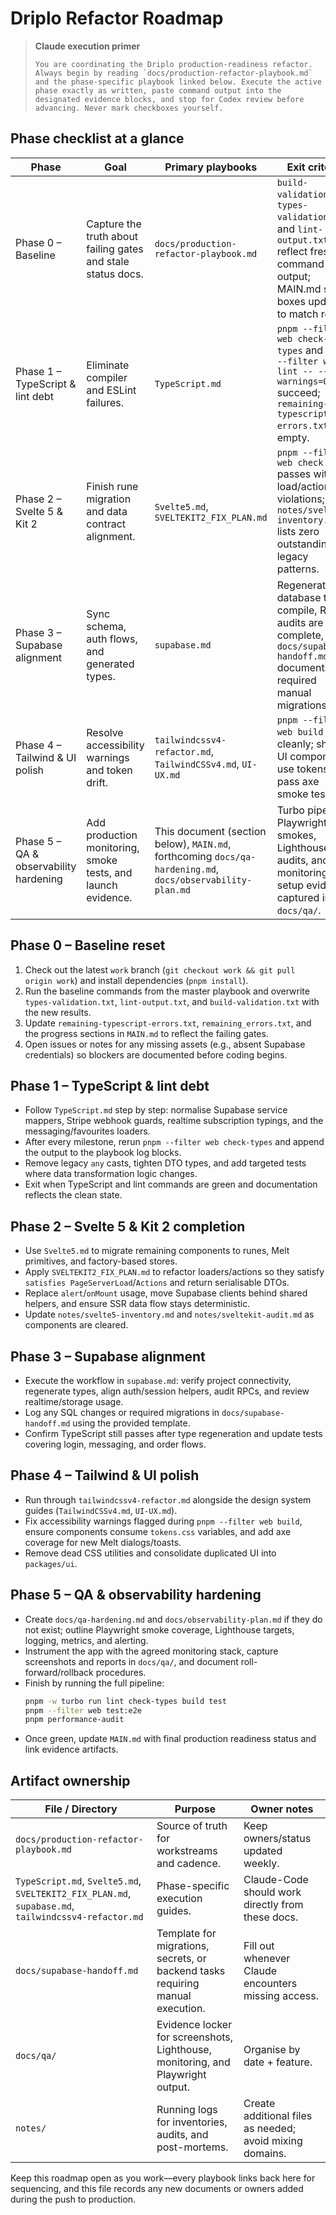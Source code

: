 # Driplo Refactor Roadmap

> **Claude execution primer**
> ```
> You are coordinating the Driplo production-readiness refactor. Always begin by reading `docs/production-refactor-playbook.md` and the phase-specific playbook linked below. Execute the active phase exactly as written, paste command output into the designated evidence blocks, and stop for Codex review before advancing. Never mark checkboxes yourself.
> ```

## Phase checklist at a glance
| Phase | Goal | Primary playbooks | Exit criteria |
| ----- | ---- | ----------------- | ------------- |
| Phase 0 – Baseline | Capture the truth about failing gates and stale status docs. | `docs/production-refactor-playbook.md` | `build-validation.txt`, `types-validation.txt`, and `lint-output.txt` reflect fresh command output; MAIN.md status boxes updated to match reality. |
| Phase 1 – TypeScript & lint debt | Eliminate compiler and ESLint failures. | `TypeScript.md` | `pnpm --filter web check-types` and `pnpm --filter web lint -- --max-warnings=0` succeed; `remaining-typescript-errors.txt` is empty. |
| Phase 2 – Svelte 5 & Kit 2 | Finish rune migration and data contract alignment. | `Svelte5.md`, `SVELTEKIT2_FIX_PLAN.md` | `pnpm --filter web check` passes with no load/action violations; `notes/svelte5-inventory.md` lists zero outstanding legacy patterns. |
| Phase 3 – Supabase alignment | Sync schema, auth flows, and generated types. | `supabase.md` | Regenerated database types compile, RPC audits are complete, and `docs/supabase-handoff.md` documents any required manual migrations. |
| Phase 4 – Tailwind & UI polish | Resolve accessibility warnings and token drift. | `tailwindcssv4-refactor.md`, `TailwindCSSv4.md`, `UI-UX.md` | `pnpm --filter web build` exits cleanly; shared UI components use tokens and pass axe smoke tests. |
| Phase 5 – QA & observability hardening | Add production monitoring, smoke tests, and launch evidence. | This document (section below), `MAIN.md`, forthcoming `docs/qa-hardening.md`, `docs/observability-plan.md` | Turbo pipeline, Playwright smokes, Lighthouse/perf audits, and monitoring setup evidence captured in `docs/qa/`. |

## Phase 0 – Baseline reset
1. Check out the latest `work` branch (`git checkout work && git pull origin work`) and install dependencies (`pnpm install`).
2. Run the baseline commands from the master playbook and overwrite `types-validation.txt`, `lint-output.txt`, and `build-validation.txt` with the new results.
3. Update `remaining-typescript-errors.txt`, `remaining_errors.txt`, and the progress sections in `MAIN.md` to reflect the failing gates.
4. Open issues or notes for any missing assets (e.g., absent Supabase credentials) so blockers are documented before coding begins.

## Phase 1 – TypeScript & lint debt
- Follow `TypeScript.md` step by step: normalise Supabase service mappers, Stripe webhook guards, realtime subscription typings, and the messaging/favourites loaders.
- After every milestone, rerun `pnpm --filter web check-types` and append the output to the playbook log blocks.
- Remove legacy `any` casts, tighten DTO types, and add targeted tests where data transformation logic changes.
- Exit when TypeScript and lint commands are green and documentation reflects the clean state.

## Phase 2 – Svelte 5 & Kit 2 completion
- Use `Svelte5.md` to migrate remaining components to runes, Melt primitives, and factory-based stores.
- Apply `SVELTEKIT2_FIX_PLAN.md` to refactor loaders/actions so they satisfy `satisfies PageServerLoad`/`Actions` and return serialisable DTOs.
- Replace `alert`/`onMount` usage, move Supabase clients behind shared helpers, and ensure SSR data flow stays deterministic.
- Update `notes/svelte5-inventory.md` and `notes/sveltekit-audit.md` as components are cleared.

## Phase 3 – Supabase alignment
- Execute the workflow in `supabase.md`: verify project connectivity, regenerate types, align auth/session helpers, audit RPCs, and review realtime/storage usage.
- Log any SQL changes or required migrations in `docs/supabase-handoff.md` using the provided template.
- Confirm TypeScript still passes after type regeneration and update tests covering login, messaging, and order flows.

## Phase 4 – Tailwind & UI polish
- Run through `tailwindcssv4-refactor.md` alongside the design system guides (`TailwindCSSv4.md`, `UI-UX.md`).
- Fix accessibility warnings flagged during `pnpm --filter web build`, ensure components consume `tokens.css` variables, and add axe coverage for new Melt dialogs/toasts.
- Remove dead CSS utilities and consolidate duplicated UI into `packages/ui`.

## Phase 5 – QA & observability hardening
- Create `docs/qa-hardening.md` and `docs/observability-plan.md` if they do not exist; outline Playwright smoke coverage, Lighthouse targets, logging, metrics, and alerting.
- Instrument the app with the agreed monitoring stack, capture screenshots and reports in `docs/qa/`, and document roll-forward/rollback procedures.
- Finish by running the full pipeline:
  ```bash
  pnpm -w turbo run lint check-types build test
  pnpm --filter web test:e2e
  pnpm performance-audit
  ```
- Once green, update `MAIN.md` with final production readiness status and link evidence artifacts.

## Artifact ownership
| File / Directory | Purpose | Owner notes |
| ---------------- | ------- | ----------- |
| `docs/production-refactor-playbook.md` | Source of truth for workstreams and cadence. | Keep owners/status updated weekly. |
| `TypeScript.md`, `Svelte5.md`, `SVELTEKIT2_FIX_PLAN.md`, `supabase.md`, `tailwindcssv4-refactor.md` | Phase-specific execution guides. | Claude-Code should work directly from these docs. |
| `docs/supabase-handoff.md` | Template for migrations, secrets, or backend tasks requiring manual execution. | Fill out whenever Claude encounters missing access. |
| `docs/qa/` | Evidence locker for screenshots, Lighthouse, monitoring, and Playwright output. | Organise by date + feature. |
| `notes/` | Running logs for inventories, audits, and post-mortems. | Create additional files as needed; avoid mixing domains. |

Keep this roadmap open as you work—every playbook links back here for sequencing, and this file records any new documents or owners added during the push to production.
